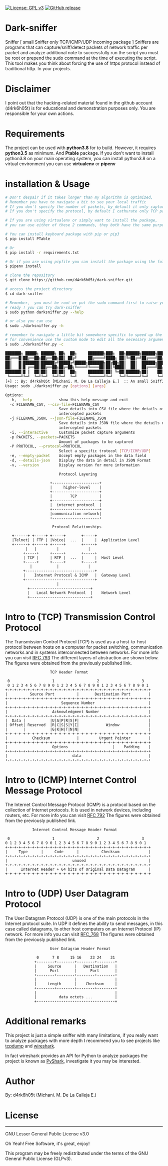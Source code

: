 [![License: GPL v3](https://img.shields.io/badge/License-GPLv3-blue.svg)](https://www.gnu.org/licenses/gpl-3.0)
[![GitHub release](https://img.shields.io/badge/release-v1.0.0-green)](https://github.com/d4rk6h05t/dark-sniffer)

# Dark-sniffer
Sniffer [ small Sniffer only TCP/ICMP/UDP incoming package ] Sniffers are programs that can capture/sniff/detect packets of network traffic per packet and analyze additional note to successfully run the script you must be root or prepend the sudo command at the time of executing the script. This tool makes you think about forcing the use of https protocol instead of traditional http. In your projects.

# Disclaimer
I point out that the hacking-related material found in the github account (d4rk6h05t) is for educational and demonstration purposes only. You are responsible for your own actions.

# Requirements
The project can be used with **python3.8** for to build. However, it requires **python3.5** as minimum. And  **Ptable** package. 
If you don't want to install python3.8 on your main operating system, you can install python3.8 on a virtual environment you can use **virtualenv** or **pipenv**

# installation & Usage
```sh
# Don't despair if it takes longer than my algorithm is optimized, 
# Remember you have to navigate a bit to see your local traffic
# If you don't specify the number of packets, by default it only captures 5 packets
# If you don't specify the protocol, by default I cathurate only TCP packets

# If you are using virtualenv or simply want to install the package, 
# you can use either of these 2 commands, they both have the same purpose

# You can install keyboard package with pip or pip3
$ pip install PTable

# Or 
$ pip install -r requirements.txt

# Or if you are using pipfile you can install the package using the following command
$ pipenv install

# clone the repository
$ git clone https://github.com/d4rk6h05t/dark-sniffer.git

# access the project directory
$ cd dark-sniffer

# Remember,  you must be root or put the sudo command first to raise your permission level
# ready ! you can try dark-sniffer
$ sudo python darksniffer.py --help

# or also you can use
$ sudo ./darksniffer.py -h

# remember to navigate a little bit somewhere specific to speed up the capture of packets
# for convenience use the custom mode to edit all the necessary arguments
$ sudo ./darksniffer.py -c

███████╗ █████╗ ██████╗ ██╗  ██╗     ███████╗███╗  ██╗██████╗██████╗██████╗███████╗██████╗ 
██╔═══█║██╔══██╗██╔══██╗██║ ██╔╝     ██╔════╝████╗ ██║╚═██╔═╝██╔═══╝██╔═══╝██╔════╝██╔══██╗
██║   █║███████║██████╔╝█████╔╝█████╗███████╗██╔██╗██║  ██║  ██████╗██████╗█████╗  ██████╔╝
██║   █║█ ╔══██║██╔══██╗██╔═██╗╚════╝╚════██║██║╚████║  ██║  ██╔═══╝██╔═══╝██╔══╝  ██╔══██╗
███████║█ ║  ██║██║  ██║██║  ██╗     ███████║██║ ╚═██║██████╗██║    ██║    ███████╗██║  ██║
 ╚═════╝╚═╝  ╚═╝╚═╝  ╚═╝╚═╝  ╚═╝     ╚══════╝╚═╝   ╚═╝╚═════╝╚═╝    ╚═╝    ╚══════╝╚═╝  ╚═╝
[+] :: By: d4rk6h05t [Michani. M. De La Calleja E.]  :: An small 5n1ff3r v1.0.0
Usage: sudo ./darksniffer.py [options] [args]

Options:
  -h, --help            show this help message and exit
  -c FILENAME_CSV, --csv-file=FILENAME_CSV
                        Save details into CSV file where the details of the
                        intercepted packets
  -j FILENAME_JSON, --json-file=FILENAME_JSON
                        Save details into JSON file where the details of the
                        intercepted packets
  -i, --interactive     Customize packet capture arguments
  -p PACKETS, --packets=PACKETS
                        Amount of packages to be captured
  -P PROTOCOL, --protocol=PROTOCOL
                        Select a specific trotocol [TCP/ICMP/UDP]
  -e, --empty-packet    Accept empty packages in the data field
  -d, --details-json    Display the data in detail in JSON Format
  -v, --version         Display version for more information

```

                            Protocol Layering

                        +---------------------+
                        |     higher-level    |
                        +---------------------+
                        |        TCP          |
                        +---------------------+
                        |  internet protocol  |
                        +---------------------+
                        |communication network|
                        +---------------------+
                        
                         Protocol Relationships 

       +------+ +-----+ +-----+       +-----+
       |Telnet| | FTP | |Voice|  ...  |     |  Application Level
       +------+ +-----+ +-----+       +-----+
             |   |         |             |
            +-----+     +-----+       +-----+
            | TCP |     | RTP |  ...  |     |  Host Level
            +-----+     +-----+       +-----+
               |           |             |
            +-------------------------------+
            |    Internet Protocol & ICMP   |  Gateway Level
            +-------------------------------+
                           |
              +---------------------------+
              |   Local Network Protocol  |    Network Level
              +---------------------------+

# Intro to (TCP) Transmission Control Protocol 
The Transmission Control Protocol (TCP) is used as a a host-to-host protocol between hosts on a computer for packet switching,
communication networks and in systems interconnected between networks. For more info you can visit [RFC 793](https://tools.ietf.org/html/rfc793)
The different layers of abstraction are shown below. The figures were obtained from the previously published link.

              
                        TCP Header Format
     
     0                   1                   2                   3
     0 1 2 3 4 5 6 7 8 9 0 1 2 3 4 5 6 7 8 9 0 1 2 3 4 5 6 7 8 9 0 1
    +-+-+-+-+-+-+-+-+-+-+-+-+-+-+-+-+-+-+-+-+-+-+-+-+-+-+-+-+-+-+-+-+
    |          Source Port          |       Destination Port        |
    +-+-+-+-+-+-+-+-+-+-+-+-+-+-+-+-+-+-+-+-+-+-+-+-+-+-+-+-+-+-+-+-+
    |                        Sequence Number                        |
    +-+-+-+-+-+-+-+-+-+-+-+-+-+-+-+-+-+-+-+-+-+-+-+-+-+-+-+-+-+-+-+-+
    |                    Acknowledgment Number                      |
    +-+-+-+-+-+-+-+-+-+-+-+-+-+-+-+-+-+-+-+-+-+-+-+-+-+-+-+-+-+-+-+-+
    |  Data |           |U|A|P|R|S|F|                               |
    | Offset| Reserved  |R|C|S|S|Y|I|            Window             |
    |       |           |G|K|H|T|N|N|                               |
    +-+-+-+-+-+-+-+-+-+-+-+-+-+-+-+-+-+-+-+-+-+-+-+-+-+-+-+-+-+-+-+-+
    |           Checksum            |         Urgent Pointer        |
    +-+-+-+-+-+-+-+-+-+-+-+-+-+-+-+-+-+-+-+-+-+-+-+-+-+-+-+-+-+-+-+-+
    |                    Options                    |    Padding    |
    +-+-+-+-+-+-+-+-+-+-+-+-+-+-+-+-+-+-+-+-+-+-+-+-+-+-+-+-+-+-+-+-+
    |                             data                              |
    +-+-+-+-+-+-+-+-+-+-+-+-+-+-+-+-+-+-+-+-+-+-+-+-+-+-+-+-+-+-+-+-+

# Intro to (ICMP) Internet Control Message Protocol
The Internet Control Message Protocol (ICMP) is a protocol based on the collection of Internet protocols.
It is used in network devices, including routers, etc. For more info you can visit [RFC 792](https://tools.ietf.org/html/rfc792)
The figures were obtained from the previously published link.

                Internet Control Message Header Format
    
     0                   1                   2                   3
    0 1 2 3 4 5 6 7 8 9 0 1 2 3 4 5 6 7 8 9 0 1 2 3 4 5 6 7 8 9 0 1
    +-+-+-+-+-+-+-+-+-+-+-+-+-+-+-+-+-+-+-+-+-+-+-+-+-+-+-+-+-+-+-+-+
    |     Type      |     Code      |          Checksum             |
    +-+-+-+-+-+-+-+-+-+-+-+-+-+-+-+-+-+-+-+-+-+-+-+-+-+-+-+-+-+-+-+-+
    |                             unused                            |
    +-+-+-+-+-+-+-+-+-+-+-+-+-+-+-+-+-+-+-+-+-+-+-+-+-+-+-+-+-+-+-+-+
    |      Internet Header + 64 bits of Original Data Datagram      |
    +-+-+-+-+-+-+-+-+-+-+-+-+-+-+-+-+-+-+-+-+-+-+-+-+-+-+-+-+-+-+-+-+
    


# Intro to (UDP) User  Datagram Protocol
The User Datagram Protocol (UDP) is one of the main protocols in the Internet protocol suite.
In UDP it defines the ability to send messages, in this case called datagrams,
to other host computers on an Internet Protocol (IP) network. For more info you can visit [RFC_768](https://tools.ietf.org/html/rfc768)
The figures were obtained from the previously published link.
                        
                        User Datagram Header Format
    
                  0      7 8     15 16    23 24    31
                 +--------+--------+--------+--------+
                 |     Source      |   Destination   |
                 |      Port       |      Port       |
                 +--------+--------+--------+--------+
                 |                 |                 |
                 |     Length      |    Checksum     |
                 +--------+--------+--------+--------+
                 |                                   |
                 |          data octets ...          |
                 +-----------------------------------+

# Additional remarks
This project is just a simple sniffer with many limitations, if you really want to analyze packages with more depth I recommend you to see projects like [tcpdump](https://www.tcpdump.org/) and [wireshark](https://www.wireshark.org/). 

In fact wireshark provides an API for Python to analyze packages the project is known as [PyShark](https://kiminewt.github.io/pyshark/), investigate it you may be interested.



# Author
By: d4rk6h05t (Michani. M. De La Calleja E.)

# License
----

GNU Lesser General Public License v3.0

Oh Yeah! Free Software,  it's great, enjoy!

This program may be freely redistributed under the terms of the GNU General Public License (GLPv3).

